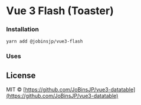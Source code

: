 # Vue 3 Flash (Toaster)

### Installation
```shell
yarn add @jobinsjp/vue3-flash
```

### Uses


## License

MIT © [https://github.com/JoBinsJP/vue3-datatable](https://github.com/JoBinsJP/vue3-datatable)
